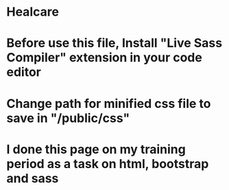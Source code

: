 # Healcare
# Before use this file, Install "Live Sass Compiler" extension in your code editor
# Change path for minified css file to save in "/public/css"
# I done this page on my training period as a task on html, bootstrap and sass
